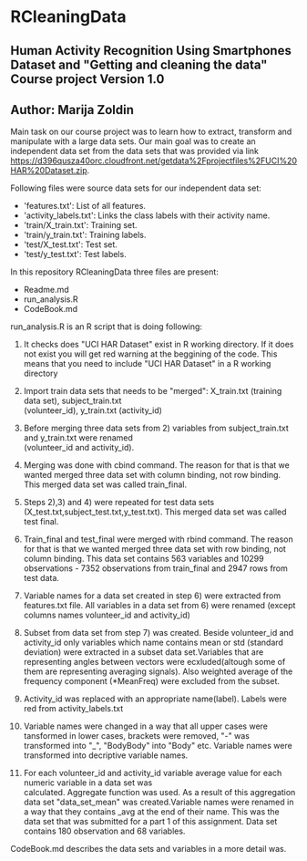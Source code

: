 # RCleaningData
Human Activity Recognition Using Smartphones Dataset and "Getting and cleaning the data" Course project
Version 1.0
-------------------------------------------------------------------------------------------------------
Author: Marija Zoldin
-------------------------------------------------------------------------------------------------------

Main task on our course project was to learn how to extract, transform and manipulate with a large data sets. 
Our main goal was to create an independent data set from the data sets that was provided 
via link https://d396qusza40orc.cloudfront.net/getdata%2Fprojectfiles%2FUCI%20HAR%20Dataset.zip.

Following files were source data sets for our independent data set:

  - 'features.txt': List of all features.
  - 'activity_labels.txt': Links the class labels with their activity name.
  - 'train/X_train.txt': Training set.
  - 'train/y_train.txt': Training labels.
  - 'test/X_test.txt': Test set.
  - 'test/y_test.txt': Test labels.

In this repository RCleaningData three files are present:

  - Readme.md
  - run_analysis.R
  - CodeBook.md


run_analysis.R is an R script that is doing following:

  1)  It checks does "UCI HAR Dataset" exist in R working directory. If it does not exist you will get red warning at        the beggining of the code. This means that you need to include 
      "UCI HAR Dataset" in a R working directory

  2)  Import train data sets that needs to be "merged": X_train.txt (training data set), subject_train.txt     
      (volunteer_id), y_train.txt (activity_id)

  3)  Before merging three data sets from 2) variables from subject_train.txt and y_train.txt were renamed             
      (volunteer_id and activity_id).

  4)  Merging was done with cbind command. The reason for that is that we wanted merged three data set with column           binding, not row binding. This merged data set was called train_final.

  5)  Steps 2),3) and 4) were repeated for test data sets (X_test.txt,subject_test.txt,y_test.txt). This merged data         set was called test final. 

  6)  Train_final and test_final were merged with rbind command. The reason for that is that we wanted merged three          data set with row binding, not column binding.
      This data set contains 563 variables and 10299 observations - 7352 observations from train_final and 2947 rows         from test data.

  7)  Variable names for a data set created in step 6) were extracted from features.txt file. All variables in a data        set from 6) were renamed (except columns names volunteer_id and activity_id)

  8)  Subset from data set from step 7) was created. Beside volunteer_id and activity_id only variables which name           contains mean or std (standard deviation) were extracted in a subset data set.Variables that are representing          angles between vectors were ecxluded(altough some of them are representing   averaging signals). Also weighted         average of the frequency component (*MeanFreq) were excluded from the subset.

  9)  Activity_id was replaced with an appropriate name(label). Labels were red from activity_labels.txt

  10)  Variable names were changed in a way that all upper cases were tansformed in lower cases, brackets were removed,         "-" was transformed into "_", "BodyBody" into "Body" etc. 
       Variable names were transformed into decriptive variable names.

  11)  For each volunteer_id and activity_id variable average value for each numeric variable in a data set was     
       calculated. Aggregate function was used. As a result of this aggregation 
       data set "data_set_mean" was created.Variable names were renamed in a way that they contains _avg at the end of        their name. 
       This was the data set that was submitted for a part 1 of this assignment. Data set contains 180 observation and        68 variables.

CodeBook.md describes the data sets and variables in a more detail was.




